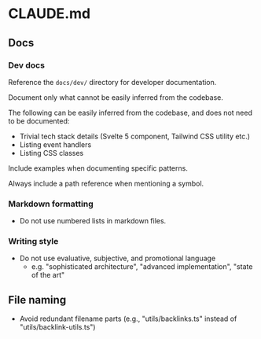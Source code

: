 # CLAUDE.md

## Docs

### Dev docs

Reference the `docs/dev/` directory for developer documentation.

Document only what cannot be easily inferred from the codebase.

The following can be easily inferred from the codebase, and does not need to be documented:
- Trivial tech stack details (Svelte 5 component, Tailwind CSS utility etc.) 
- Listing event handlers
- Listing CSS classes

Include examples when documenting specific patterns.

Always include a path reference when mentioning a symbol.

### Markdown formatting

- Do not use numbered lists in markdown files.

### Writing style

- Do not use evaluative, subjective, and promotional language
  - e.g. "sophisticated architecture", "advanced implementation", "state of the art"


## File naming

- Avoid redundant filename parts (e.g., "utils/backlinks.ts" instead of "utils/backlink-utils.ts")
